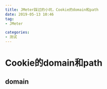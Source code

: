 ```yaml
---
title: JMeter踩过的小坑，Cookie的domain和path
date: 2019-05-13 10:46
tag: 
- JMeter

categories:
- 测试
---
```

# Cookie的domain和path
## domain

<!--stackedit_data:
eyJoaXN0b3J5IjpbODY5MzQ2NTE1XX0=
-->